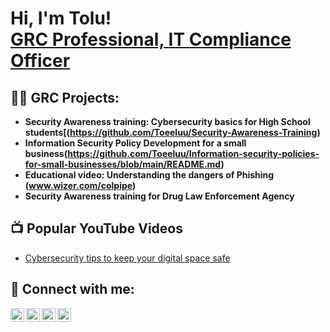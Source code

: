 <h1>Hi, I'm Tolu! <br/><a href="https://github.com/joshmadakor1">GRC Professional, <a href="https://www.linkedin.com/in/tolu-salawu/">IT Compliance Officer </a>

<h2>👨‍💻 GRC Projects:</h2>

- <b>Security Awareness training: Cybersecurity basics for High School students[(https://github.com/Toeeluu/Security-Awareness-Training)
- Information Security Policy Development for a small business(https://github.com/Toeeluu/Information-security-policies-for-small-businesses/blob/main/README.md)
- Educational video: Understanding the dangers of Phishing (www.wizer.com/colpipe)
- Security Awareness training for Drug Law Enforcement Agency</b>
 

<h2>📺 Popular YouTube Videos</h2>

- [Cybersecurity tips to keep your digital space safe](https://www.youtube.com/watch?v=a83ASGn_V_s)
  

<h2> 🤳 Connect with me:</h2>

[<img align="left" alt="ToluSalawu | YouTube" width="22px" src="https://cdn.jsdelivr.net/npm/simple-icons@v3/icons/youtube.svg" />][youtube]
[<img align="left" alt="ToluSalawu | Twitter" width="22px" src="https://cdn.jsdelivr.net/npm/simple-icons@v3/icons/twitter.svg" />][twitter]
[<img align="left" alt="ToluSalawu | LinkedIn" width="22px" src="https://cdn.jsdelivr.net/npm/simple-icons@v3/icons/linkedin.svg" />][linkedin]
[<img align="left" alt="ToluSalawu | Instagram" width="22px" src="https://cdn.jsdelivr.net/npm/simple-icons@v3/icons/instagram.svg" />][instagram]

[twitter]: https://twitter.com/TisforTolu
[youtube]: https://www.youtube.com/c/joshmadakor
[instagram]: https://www.instagram.com/TisforTolu/
[linkedin]: https://linkedin.com/in/tolu-salawu

<!--
**joshmadakor1/joshmadakor1** is a ✨ _special_ ✨ repository because its `README.md` (this file) appears on your GitHub profile.

Here are some ideas to get you started:

- 🔭 I’m currently working on ...
- 🌱 I’m currently learning ...
- 👯 I’m looking to collaborate on ...
- 🤔 I’m looking for help with ...
- 💬 Ask me about ...
- 📫 How to reach me: ...
- 😄 Pronouns: ...
- ⚡ Fun fact: ...
-->
